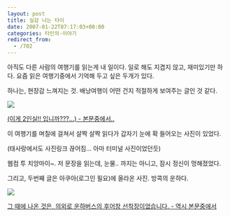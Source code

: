 ```yaml
---
layout: post
title: 실감 나는 타이
date: 2007-01-22T07:17:03+00:00
categories: 타인의-이야기
redirect_from:
  - /702
---
```


아직도 다른 사람의 여행기를 읽는게 내 일이다. 일로 해도 지겹지 않고, 재미있기만 하다. 요즘 읽은 여행기중에서 기억해 두고 싶은 두개가 있다.

하나는, 현장감 느껴지는 것. 배낭여행이 어떤 건지 적절하게 보여주는 글인 것 같다.

<a href="http://thailove.net/bbs/board.php?bo_table=mytravel2&amp;wr_id=17411&amp;sca=&amp;sfl=mb_id%2C1&amp;stx=yhis17&amp;page=2"><img src="http://thumb.egloos.net/fastimg/http://pds14.egloos.com/pds/200902/15/15/a0112515_4997ab3299b9a.jpg" />

(이게 2인실!! 입니까???...) - 본문중에서.. </a>

이 여행기를 며칠에 걸쳐서 살짝 살짝 읽다가 갑자기 눈에 확 들어오는 사진이 있었다.

(태사랑에서도 사진링크 끊어짐... 아마 터미널 사진이었던듯)

웹컴 투 치앙마이~. 저 문장을 읽는데, 눈물.. 까지는 아니고, 잠시 정신이 멍해졌었다.

그리고, 두번째 글은 아쿠아(로그인 필요)에 올라온 사진. 방콕의 운하다.

<a href="http://aq.co.kr/aqboard/read.php?b_code=aq-hoogi&amp;ab_id=516391"><a href="http://jinto.pe.kr/702/img_2903" rel="attachment wp-att-2891"><img src="http://jinto.pe.kr/wp-content/uploads/2007/01/IMG_2903.jpg" /></a></a>

<a href="http://aq.co.kr/info/thailand/132664">그 때에 나온 것은, 의외로 운하버스의 후어창 선착장이었습니다. - 역시 본문중에서</a>
<div id=comments>
</div>
